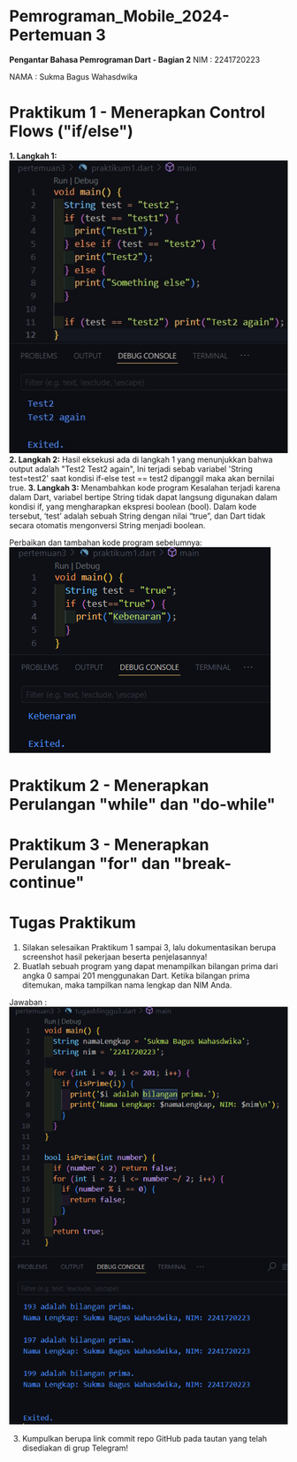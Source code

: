 # Pemrograman_Mobile_2024-Pertemuan 3
**Pengantar Bahasa Pemrograman Dart - Bagian 2**
NIM     : 2241720223

NAMA    : Sukma Bagus Wahasdwika

# Praktikum 1 - Menerapkan Control Flows ("if/else")
**1. Langkah 1:**
![Screenshot p1.0](img/p1.0.jpg)
**2. Langkah 2:**
Hasil eksekusi ada di langkah 1 yang menunjukkan bahwa output adalah "Test2 Test2 again", Ini terjadi sebab variabel 'String test=test2' saat kondisi if-else test == test2 dipanggil maka akan bernilai true.
**3. Langkah 3:**
Menambahkan kode program 
Kesalahan terjadi karena dalam Dart, variabel bertipe String tidak dapat langsung digunakan dalam kondisi if, yang mengharapkan ekspresi boolean (bool). Dalam kode tersebut, ‘test’ adalah sebuah String dengan nilai “true”, dan Dart tidak secara otomatis mengonversi String menjadi boolean.

Perbaikan dan tambahan kode program sebelumnya:
![Screenshot p1.1](img/p1.1.png)
# Praktikum 2 - Menerapkan Perulangan "while" dan "do-while"

# Praktikum 3 - Menerapkan Perulangan "for" dan "break-continue"


# Tugas Praktikum
1. Silakan selesaikan Praktikum 1 sampai 3, lalu dokumentasikan berupa screenshot hasil pekerjaan beserta penjelasannya!
2. Buatlah sebuah program yang dapat menampilkan bilangan prima dari angka 0 sampai 201 menggunakan Dart. Ketika bilangan prima ditemukan, maka tampilkan nama lengkap dan NIM Anda.

Jawaban :
![Screenshot tugasminggu3](img/tugasminggu3.png)

3. Kumpulkan berupa link commit repo GitHub pada tautan yang telah disediakan di grup Telegram!

